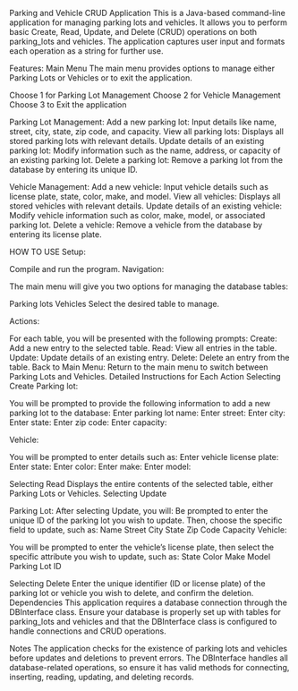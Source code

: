 Parking and Vehicle CRUD Application
This is a Java-based command-line application for managing parking lots and vehicles. It allows you to perform basic Create, Read, Update, and Delete (CRUD) operations on both parking_lots and vehicles. The application captures user input and formats each operation as a string for further use.

Features:
Main Menu
The main menu provides options to manage either Parking Lots or Vehicles or to exit the application.

Choose 1 for Parking Lot Management
Choose 2 for Vehicle Management
Choose 3 to Exit the application

Parking Lot Management:
Add a new parking lot: Input details like name, street, city, state, zip code, and capacity.
View all parking lots: Displays all stored parking lots with relevant details.
Update details of an existing parking lot: Modify information such as the name, address, or capacity of an existing parking lot.
Delete a parking lot: Remove a parking lot from the database by entering its unique ID.

Vehicle Management:
Add a new vehicle: Input vehicle details such as license plate, state, color, make, and model.
View all vehicles: Displays all stored vehicles with relevant details.
Update details of an existing vehicle: Modify vehicle information such as color, make, model, or associated parking lot.
Delete a vehicle: Remove a vehicle from the database by entering its license plate.

HOW TO USE
Setup:

Compile and run the program.
Navigation:

The main menu will give you two options for managing the database tables:

Parking lots
Vehicles
Select the desired table to manage.

Actions:

For each table, you will be presented with the following prompts:
Create: Add a new entry to the selected table.
Read: View all entries in the table.
Update: Update details of an existing entry.
Delete: Delete an entry from the table.
Back to Main Menu: Return to the main menu to switch between Parking Lots and Vehicles.
Detailed Instructions for Each Action
Selecting Create
Parking lot:

You will be prompted to provide the following information to add a new parking lot to the database:
Enter parking lot name:
Enter street:
Enter city:
Enter state:
Enter zip code:
Enter capacity:

Vehicle:

You will be prompted to enter details such as:
Enter vehicle license plate:
Enter state:
Enter color:
Enter make:
Enter model:

Selecting Read
Displays the entire contents of the selected table, either Parking Lots or Vehicles.
Selecting Update

Parking Lot:
After selecting Update, you will:
Be prompted to enter the unique ID of the parking lot you wish to update.
Then, choose the specific field to update, such as:
Name
Street
City
State
Zip Code
Capacity
Vehicle:

You will be prompted to enter the vehicle’s license plate, then select the specific attribute you wish to update, such as:
State
Color
Make
Model
Parking Lot ID

Selecting Delete
Enter the unique identifier (ID or license plate) of the parking lot or vehicle you wish to delete, and confirm the deletion.
Dependencies
This application requires a database connection through the DBInterface class. Ensure your database is properly set up with tables for parking_lots and vehicles and that the DBInterface class is configured to handle connections and CRUD operations.

Notes
The application checks for the existence of parking lots and vehicles before updates and deletions to prevent errors.
The DBInterface handles all database-related operations, so ensure it has valid methods for connecting, inserting, reading, updating, and deleting records.
